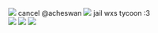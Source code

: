![](https://media.discordapp.net/attachments/1207400681678311458/1210231141878202378/image.png?ex=65e9ce95&is=65d75995&hm=1fb68838eb2831828075b59c7563bdd84ec00d613c1668c06fe37d9e4420cbec&=&format=webp&quality=lossless&width=317&height=385)
cancel @acheswan
![](https://media.discordapp.net/attachments/1207400681678311458/1210647038338007080/image.png?ex=65eb51ea&is=65d8dcea&hm=7b986a87c8dda67c675b9d358bdcf79abb452e951e4de97b339f4db5b521d474&=&format=webp&quality=lossless&width=487&height=591)
jail wxs tycoon :3  
![](https://media.discordapp.net/attachments/1207400681678311458/1210648441991204964/image.png?ex=65eb5339&is=65d8de39&hm=9aec6077a1ff71864055873bde3c55cabef8f9358e7404ef60246136b7b8c521&=&format=webp&quality=lossless&width=383&height=393) ![](https://media.discordapp.net/attachments/1207400681678311458/1210649568077807719/image.png?ex=65eb5445&is=65d8df45&hm=7cf3c3086d6d0686cf738398590efeb3d682242d7a5649438961072a268d5aa6&=&format=webp&quality=lossless&width=864&height=579) ![](https://media.discordapp.net/attachments/1207400681678311458/1210650422398681158/image.png?ex=65eb5511&is=65d8e011&hm=3d534b4532996f249b720d49a711025e0f15355850d42cc6a3c6b5a665685689&=&format=webp&quality=lossless&width=135&height=249)
